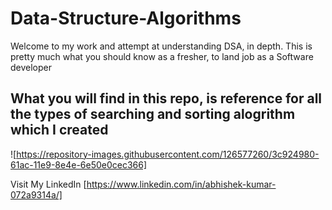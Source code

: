 # Data-Structure-Algorithms
Welcome to my work and attempt at understanding DSA, in depth. This is pretty much what you should know as a fresher, to land job as a Software developer

## What you will find in this repo, is reference for all the types of searching and sorting alogrithm which I created
![https://repository-images.githubusercontent.com/126577260/3c924980-61ac-11e9-8e4e-6e50e0cec366]

Visit My LinkedIn [https://www.linkedin.com/in/abhishek-kumar-072a9314a/]
